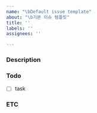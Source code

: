 ```yaml
---
name: "\bDefault issue template"
about: "\b기본 이슈 템플릿"
title: ''
labels: ''
assignees: ''

---
```


### Description

### Todo
- [ ] task

### ETC
